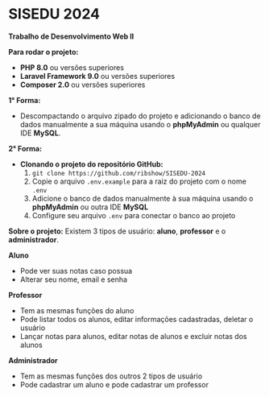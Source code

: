 # SISEDU 2024
**Trabalho de Desenvolvimento Web II**

**Para rodar o projeto:**
- **PHP 8.0** ou versões superiores
- **Laravel Framework 9.0** ou versões superiores
- **Composer 2.0** ou versões superiores

**1° Forma:**
- Descompactando o arquivo zipado do projeto e adicionando o banco de dados manualmente a sua máquina usando o **phpMyAdmin** ou qualquer IDE **MySQL**.

**2° Forma:**
- **Clonando o projeto do repositório GitHub:**
    1. `git clone https://github.com/ribshow/SISEDU-2024`
    2. Copie o arquivo `.env.example` para a raiz do projeto com o nome `.env`
    3. Adicione o banco de dados manualmente à sua máquina usando o **phpMyAdmin** ou outra IDE **MySQL**
    4. Configure seu arquivo `.env` para conectar o banco ao projeto

**Sobre o projeto:**
Existem 3 tipos de usuário: **aluno**, **professor** e o **administrador**.

**Aluno**
- Pode ver suas notas caso possua
- Alterar seu nome, email e senha

**Professor**
- Tem as mesmas funções do aluno
- Pode listar todos os alunos, editar informações cadastradas, deletar o usuário
- Lançar notas para alunos, editar notas de alunos e excluir notas dos alunos

**Administrador**
- Tem as mesmas funções dos outros 2 tipos de usuário
- Pode cadastrar um aluno e pode cadastrar um professor


